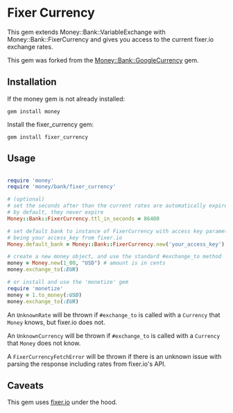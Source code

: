 Fixer Currency
===============
This gem extends Money::Bank::VariableExchange with Money::Bank::FixerCurrency
and gives you access to the current fixer.io exchange rates.

This gem was forked from the [Money::Bank::GoogleCurrency](http://rubymoney.github.com/google_currency)
gem.

Installation
-----
If the money gem is not already installed:

```gem install money```

Install the fixer_currency gem:

```gem install fixer_currency```

Usage
-----

```ruby

require 'money'
require 'money/bank/fixer_currency'

# (optional)
# set the seconds after than the current rates are automatically expired
# by default, they never expire
Money::Bank::FixerCurrency.ttl_in_seconds = 86400

# set default bank to instance of FixerCurrency with access key parameter
# being your access_key from fixer.io
Money.default_bank = Money::Bank::FixerCurrency.new('your_access_key')

# create a new money object, and use the standard #exchange_to method
money = Money.new(1_00, "USD") # amount is in cents
money.exchange_to(:EUR)

# or install and use the 'monetize' gem
require 'monetize'
money = 1.to_money(:USD)
money.exchange_to(:EUR)

```

An `UnknownRate` will be thrown if `#exchange_to` is called with a `Currency`
that `Money` knows, but fixer.io does not.

An `UnknownCurrency` will be thrown if `#exchange_to` is called with a
`Currency` that `Money` does not know.

A `FixerCurrencyFetchError` will be thrown if there is an unknown issue with
parsing the response including rates from fixer.io's API.

Caveats
-------

This gem uses [fixer.io](https://fixer.io/) under the hood.
